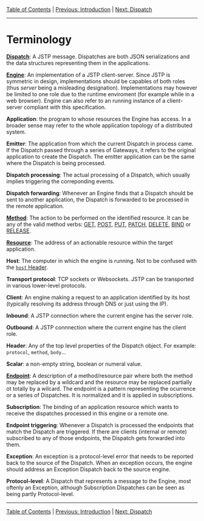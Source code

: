 [Table of Contents](index.md) | [Previous: Introduction](introduction.md) | [Next: Dispatch](dispatch/index.md)

---

Terminology
===========

[**Dispatch**](dispatch/index.md): A JSTP message. Dispatches are both JSON serializations and the data structures representing them in the applications.

[**Engine**](engine.md): An implementation of a JSTP client-server. Since JSTP is symmetric in design, implementations should be capables of both roles (thus _server_ being a misleading designation). Implementations may however be limited to one role due to the runtime enviroment (for example while in a web browser). Engine can also refer to an running instance of a client-server compliant with this specification.

**Application**: the program to whose resources the Engine has access. In a broader sense may refer to the whole application topology of a distributed system.

**Emitter**: The application from which the current Dispatch in process came. If the Dispatch passed through a series of Gateways, it refers to the original application to create the Dispatch. The emitter application can be the same where the Dispatch is being processed.

**Dispatch processing**: The actual processing of a Dispatch, which usually implies triggering the correponding events.

**Dispatch forwarding**: Whenever an Engine finds that a Dispatch should be sent to another application, the Dispatch is forwarded to be processed in the remote application.

[**Method**](dispatch/method.md): The action to be performed on the identified resource. It can be any of the valid method verbs: [GET](dispatch/method.md#get), [POST](dispatch/method.md#post), [PUT](dispatch/method.md#put), [PATCH](dispatch/method.md#patch), [DELETE](dispatch/method.md#delete), [BIND](dispatch/method.md#bind) or [RELEASE](dispatch/method.md#release).

[**Resource**](dispatch/resource.md): The address of an actionable resource within the target application.

**Host**: The computer in which the engine is running. Not to be confused with the [`host` Header](dispatch/host.md).

**Transport protocol**: TCP sockets or Websockets. JSTP can be transported in various lower-level protocols.

**Client**: An engine making a request to an application identified by its host (typically resolving its address through DNS or just using the IP).

**Inbound**: A JSTP connection where the current engine has the server role.

**Outbound**: A JSTP connnection where the current engine has the client role.

**Header**: Any of the top level properties of the Dispatch object. For example: `protocol`, `method`, `body`...

**Scalar**: a non-empty string, boolean or numeral value.

[**Endpoint**](dispatch/endpoint.md): A description of a method/resource pair where both the method may be replaced by a wildcard and the resource may be replaced partially ot totally by a wilcard. The endpoint is a pattern representing the ocurrence or a series of Dispatches. It is normalized and it is applied in subscriptions.

**Subscription**: The binding of an application resource which wants to receive the dispatches processed in this engine or a remote one. 

**Endpoint triggering**: Whenever a Dispatch is processed the endpoints that match the Dispatch are triggered. If there are clients (internal or remote) subscribed to any of those endpoints, the Dispatch gets forwarded into them.

**Exception**: An exception is a protocol-level error that needs to be reported back to the source of the Dispatch. When an exception occurs, the engine should address an Exception Dispatch back to the source engine.

**Protocol-level**: A Dispatch that represents a message to the Engine, most oftenly an Exception, although Subscription Dispatches can be seen as being partly Protocol-level.

---

[Table of Contents](index.md) | [Previous: Introduction](introduction.md) | [Next: Dispatch](dispatch/index.md)
